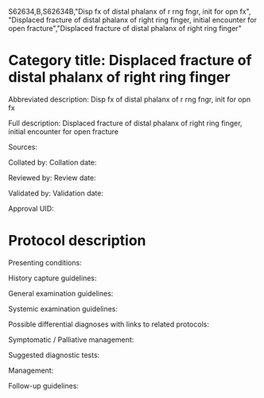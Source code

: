 S62634,B,S62634B,"Disp fx of distal phalanx of r rng fngr, init for opn fx", "Displaced fracture of distal phalanx of right ring finger, initial encounter for open fracture","Displaced fracture of distal phalanx of right ring finger"
# Category title: Displaced fracture of distal phalanx of right ring finger

Abbreviated description: Disp fx of distal phalanx of r rng fngr, init for opn fx

Full description: Displaced fracture of distal phalanx of right ring finger, initial encounter for open fracture

Sources:

Collated by:
Collation date:

Reviewed by:
Review date:

Validated by:
Validation date:

Approval UID:

# Protocol description

Presenting conditions:

History capture guidelines:

General examination guidelines:

Systemic examination guidelines:

Possible differential diagnoses with links to related protocols:

Symptomatic / Palliative management:

Suggested diagnostic tests:

Management:

Follow-up guidelines:
